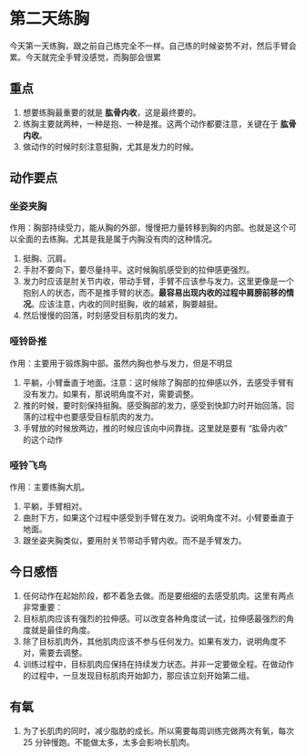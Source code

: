 # 第二天练胸

今天第一天练胸，跟之前自己练完全不一样。自己练的时候姿势不对，然后手臂会累。今天就完全手臂没感觉，而胸部会很累

## 重点

1. 想要练胸最重要的就是 **肱骨内收**，这是最终要的。
2. 练胸主要就两种，一种是抱、一种是推。这两个动作都要注意，关键在于 **肱骨内收**。
3. 做动作的时候时刻注意挺胸，尤其是发力的时候。

## 动作要点

### 坐姿夹胸

作用：胸部持续受力，能从胸的外部，慢慢把力量转移到胸的内部。也就是这个可以全面的去练胸。尤其是我是属于内胸没有肉的这种情况。

1. 挺胸、沉肩。
2. 手肘不要向下，要尽量持平。这时候胸肌感受到的拉伸感更强烈。
3. 发力时应该是肘关节内收，带动手臂，手臂不应该参与发力。这里更像是一个抱别人的状态，而不是推手臂的状态。**最容易出现内收的过程中肩膀前移的情况**。应该注意，内收的同时挺胸，收的越紧，胸要越挺。
4. 然后慢慢的回落，时刻感受目标肌肉的发力。

### 哑铃卧推

作用：主要用于锻炼胸中部。虽然内胸也参与发力，但是不明显

1. 平躺，小臂垂直于地面。注意：这时候除了胸部的拉伸感以外，去感受手臂有没有发力。如果有，那说明角度不对，需要调整。
2. 推的时候，要时刻保持挺胸。感受胸部的发力，感受到快卸力时开始回落。回落的过程中也要感受目标肌肉的发力。
3. 手臂放的时候放两边，推的时候应该向中间靠拢。这里就是要有 “肱骨内收” 的这个动作

### 哑铃飞鸟

作用：主要练胸大肌。

1. 平躺，手臂相对。
2. 曲肘下方，如果这个过程中感受到手臂在发力。说明角度不对。小臂要垂直于地面。
3. 跟坐姿夹胸类似，要用肘关节带动手臂内收。而不是手臂发力。


## 今日感悟

1. 任何动作在起始阶段，都不着急去做。而是要细细的去感受肌肉。这里有两点非常重要：
  1. 目标肌肉应该有强烈的拉伸感。可以改变各种角度试一试，拉伸感最强烈的角度就是最佳的角度。
  2. 除了目标肌肉外，其他肌肉应该不参与任何发力。如果有发力，说明角度不对，需要去调整。
2. 训练过程中，目标肌肉应保持在持续发力状态。并非一定要做全程。在做动作的过程中，一旦发现目标肌肉开始卸力，那应该立刻开始第二组。

## 有氧

1. 为了长肌肉的同时，减少脂肪的成长。所以需要每周训练完做两次有氧，每次 25 分钟慢跑。不能做太多，太多会影响长肌肉。
